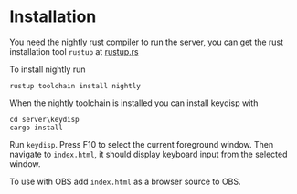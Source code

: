 # Installation

You need the nightly rust compiler to run the server, you can get the rust installation tool ```rustup``` at [rustup.rs](https://rustup.rs/)


To install nightly run
```
rustup toolchain install nightly
```

When the nightly toolchain is installed you can install keydisp with
```
cd server\keydisp
cargo install
```

Run ```keydisp```. Press F10 to select the current foreground window. Then navigate to ```index.html```, it should display keyboard input from the selected window. 

To use with OBS add ```index.html``` as a browser source to OBS.
